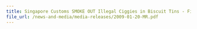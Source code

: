 ```yaml
---
title: Singapore Customs SMOKE OUT Illegal Ciggies in Biscuit Tins - First of Such Case Uncovered
file_url: /news-and-media/media-releases/2009-01-20-MR.pdf
---
```

